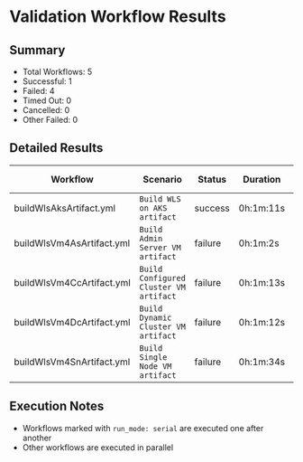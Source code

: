 # Validation Workflow Results

## Summary
- Total Workflows: 5
- Successful: 1
- Failed: 4
- Timed Out: 0
- Cancelled: 0
- Other Failed: 0

## Detailed Results

| Workflow | Scenario | Status | Duration | Run URL |
|----------|----------|---------|-----------|----------|
| buildWlsAksArtifact.yml | `Build WLS on AKS artifact` | success | 0h:1m:11s | [View Run](https://github.com/azure-javaee/weblogic-azure/actions/runs/16258057296) |
| buildWlsVm4AsArtifact.yml | `Build Admin Server VM artifact` | failure | 0h:1m:2s | [View Run](https://github.com/azure-javaee/weblogic-azure/actions/runs/16258058750) |
| buildWlsVm4CcArtifact.yml | `Build Configured Cluster VM artifact` | failure | 0h:1m:13s | [View Run](https://github.com/azure-javaee/weblogic-azure/actions/runs/16258059909) |
| buildWlsVm4DcArtifact.yml | `Build Dynamic Cluster VM artifact` | failure | 0h:1m:12s | [View Run](https://github.com/azure-javaee/weblogic-azure/actions/runs/16258060926) |
| buildWlsVm4SnArtifact.yml | `Build Single Node VM artifact` | failure | 0h:1m:34s | [View Run](https://github.com/azure-javaee/weblogic-azure/actions/runs/16258062010) |


## Execution Notes
- Workflows marked with `run_mode: serial` are executed one after another
- Other workflows are executed in parallel
